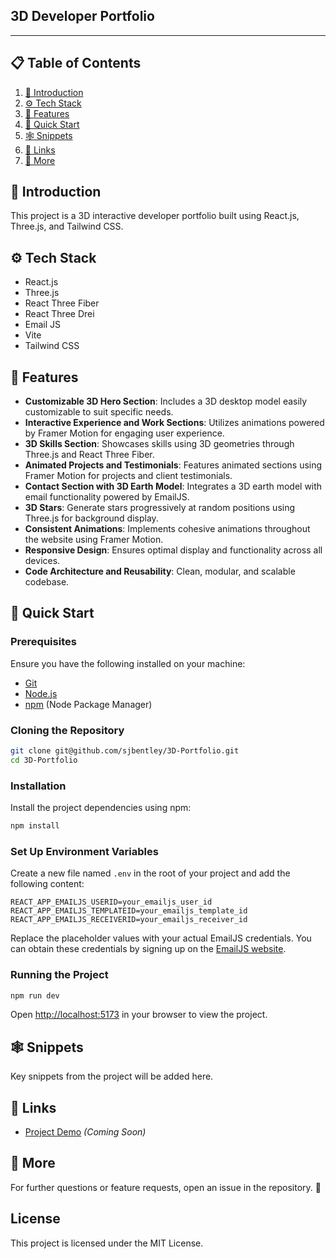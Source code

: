 ## 3D Developer Portfolio
---  

## 📋 Table of Contents

1. [🤖 Introduction](#introduction)
2. [⚙️ Tech Stack](#tech-stack)
3. [🔋 Features](#features)
4. [🤸 Quick Start](#quick-start)
5. [🕸️ Snippets](#snippets)
6. [🔗 Links](#links)
7. [🚀 More](#more)


## 🤖 Introduction

This project is a 3D interactive developer portfolio built using React.js, Three.js, and Tailwind CSS. 

## ⚙️ Tech Stack

- React.js
- Three.js
- React Three Fiber
- React Three Drei
- Email JS
- Vite
- Tailwind CSS

## 🔋 Features

- **Customizable 3D Hero Section**: Includes a 3D desktop model easily customizable to suit specific needs.
- **Interactive Experience and Work Sections**: Utilizes animations powered by Framer Motion for engaging user experience.
- **3D Skills Section**: Showcases skills using 3D geometries through Three.js and React Three Fiber.
- **Animated Projects and Testimonials**: Features animated sections using Framer Motion for projects and client testimonials.
- **Contact Section with 3D Earth Model**: Integrates a 3D earth model with email functionality powered by EmailJS.
- **3D Stars**: Generate stars progressively at random positions using Three.js for background display.
- **Consistent Animations**: Implements cohesive animations throughout the website using Framer Motion.
- **Responsive Design**: Ensures optimal display and functionality across all devices.
- **Code Architecture and Reusability**: Clean, modular, and scalable codebase.

## 🤸 Quick Start

### Prerequisites

Ensure you have the following installed on your machine:

- [Git](https://git-scm.com/)
- [Node.js](https://nodejs.org/en)
- [npm](https://www.npmjs.com/) (Node Package Manager)

### Cloning the Repository

```bash
git clone git@github.com/sjbentley/3D-Portfolio.git
cd 3D-Portfolio
```

### Installation

Install the project dependencies using npm:

```bash
npm install
```

### Set Up Environment Variables

Create a new file named `.env` in the root of your project and add the following content:

```env
REACT_APP_EMAILJS_USERID=your_emailjs_user_id
REACT_APP_EMAILJS_TEMPLATEID=your_emailjs_template_id
REACT_APP_EMAILJS_RECEIVERID=your_emailjs_receiver_id
```

Replace the placeholder values with your actual EmailJS credentials. You can obtain these credentials by signing up on the [EmailJS website](https://www.emailjs.com/).

### Running the Project

```bash
npm run dev
```

Open [http://localhost:5173](http://localhost:5173) in your browser to view the project.

## 🕸️ Snippets

Key snippets from the project will be added here.

## 🔗 Links

- [Project Demo](#) *(Coming Soon)*

## 🚀 More

For further questions or feature requests, open an issue in the repository. 🚀

## License

This project is licensed under the MIT License.